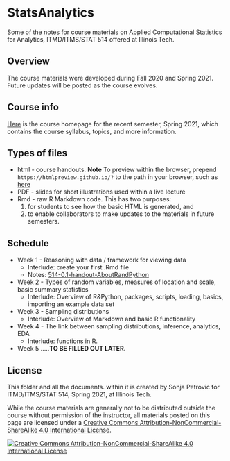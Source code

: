 # StatsAnalytics
Some of the notes for course materials on Applied Computational Statistics for Analytics, ITMD/ITMS/STAT 514 offered at Illinois Tech.

## Overview
The course materials were developed during Fall 2020 and Spring 2021. Future updates will be posted as the course evolves. 

## Course info
[Here](https://www.sonjapetrovicstats.com/teaching/514sp21) is the course homepage for the recent semester, Spring 2021, which contains the course syllabus, topics, and more information. 

## Types of files

* html - course handouts. **Note** To preview within the browser, prepend `https://htmlpreview.github.io/?` to the path in your browser, such as [here](https://htmlpreview.github.io/?https://github.com/Sondzus/StatsAnalytics/blob/master/514-1.1-handout-DescriptiveStatistics.html) 
* PDF - slides for short illustrations used within a live lecture
* Rmd - raw R Markdown code. This has two purposes: 
	1) for students to see how the basic HTML is generated, and 
	2) to enable collaborators to make updates to the materials in future semesters. 


## Schedule 

* Week 1 - Reasoning with data / framework for viewing data 
	- Interlude: create your first .Rmd file
	- Notes: [514-0.1-handout-AboutRandPython](514-0.1-handout-AboutRandPython.html)
* Week 2 - Types of random variables, measures of location and scale, basic summary statistics 
	- Interlude: Overview of R&Python, packages, scripts, loading, basics, importing an example data set
* Week 3 - Sampling distributions 
	- Interlude: Overview of Markdown and basic R functionality  
* Week 4 - The link between sampling distributions, inference, analytics, EDA 
	- Interlude: functions in R. 
* Week 5 .....**TO BE FILLED OUT LATER.**



## License
This folder and all the documents. within it  is created by Sonja Petrovic for ITMD/ITMS/STAT 514, Spring 2021, at Illinois Tech. 

While the course materials are generally not to be distributed outside the course without permission of the instructor, all materials posted on this page are licensed under a [Creative Commons Attribution-NonCommercial-ShareAlike 4.0 International License](https://creativecommons.org/licenses/by-nc-sa/4.0/).


[![Creative Commons Attribution-NonCommercial-ShareAlike 4.0 International License][image]][hyperlink]

  [hyperlink]: https://creativecommons.org/licenses/by-nc-sa/4.0/
  [image]: https://i.creativecommons.org/l/by-nc-sa/4.0/88x31.png
    
